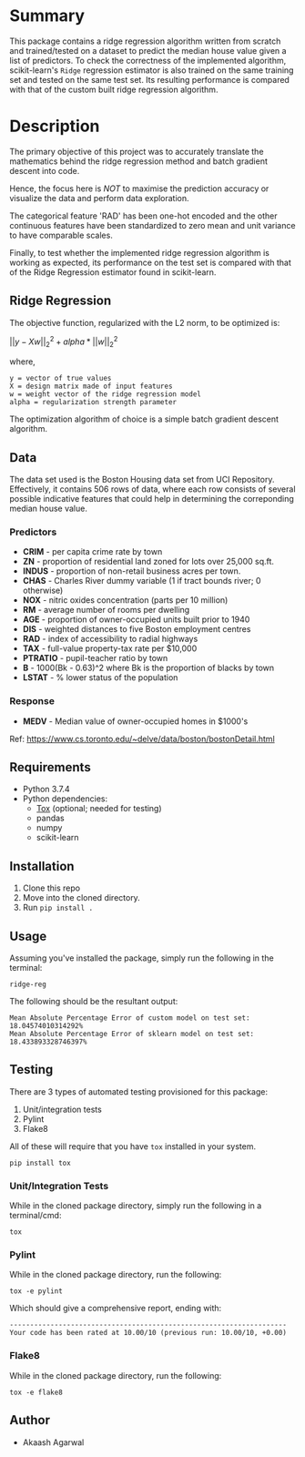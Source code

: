 # Summary

This package contains a ridge regression algorithm written from scratch and trained/tested on a dataset to predict the median house value given a list of predictors. To check the correctness of the implemented algorithm, scikit-learn's `Ridge` regression estimator is also trained on the same training set and tested on the same test set. Its resulting performance is compared with that of the custom built ridge regression algorithm.

# Description

The primary objective of this project was to accurately translate the mathematics behind the ridge regression method and batch gradient descent into code.

Hence, the focus here is *NOT* to maximise the prediction accuracy or visualize the data and perform data exploration.

The categorical feature 'RAD' has been one-hot encoded and the other continuous features have been standardized to zero mean and unit variance to have comparable scales.

Finally, to test whether the implemented ridge regression algorithm is working as expected, its performance on the test set is compared with that of the Ridge Regression estimator found in scikit-learn.

## Ridge Regression

The objective function, regularized with the L2 norm, to be optimized is:

$||y - Xw||^2_2 + alpha*||w||^2_2$

where,

    y = vector of true values
    X = design matrix made of input features
    w = weight vector of the ridge regression model
    alpha = regularization strength parameter

The optimization algorithm of choice is a simple batch gradient descent algorithm.

## Data

The data set used is the Boston Housing data set from UCI Repository. Effectively, it contains 506 rows of data, where each row consists of several possible indicative features that could help in determining the correponding median house value.

### Predictors

- **CRIM** - per capita crime rate by town
- **ZN** - proportion of residential land zoned for lots over 25,000 sq.ft.
- **INDUS** - proportion of non-retail business acres per town.
- **CHAS** - Charles River dummy variable (1 if tract bounds river; 0 otherwise)
- **NOX** - nitric oxides concentration (parts per 10 million)
- **RM** - average number of rooms per dwelling
- **AGE** - proportion of owner-occupied units built prior to 1940
- **DIS** - weighted distances to five Boston employment centres
- **RAD** - index of accessibility to radial highways
- **TAX** - full-value property-tax rate per $10,000
- **PTRATIO** - pupil-teacher ratio by town
- **B** - 1000(Bk - 0.63)^2 where Bk is the proportion of blacks by town
- **LSTAT** - % lower status of the population

### Response

- **MEDV** - Median value of owner-occupied homes in $1000's

Ref: <https://www.cs.toronto.edu/~delve/data/boston/bostonDetail.html>

## Requirements

- Python 3.7.4
- Python dependencies:
  - [Tox](https://tox.readthedocs.io/en/latest/) (optional; needed for testing)
  - pandas
  - numpy
  - scikit-learn

## Installation

1. Clone this repo
2. Move into the cloned directory.
3. Run `pip install .`

## Usage

Assuming you've installed the package, simply run the following in the terminal:

`ridge-reg`

The following should be the resultant output:

```
Mean Absolute Percentage Error of custom model on test set: 18.04574010314292%
Mean Absolute Percentage Error of sklearn model on test set: 18.433893328746397%
```

## Testing

There are 3 types of automated testing provisioned for this package:

1. Unit/integration tests
2. Pylint
3. Flake8

All of these will require that you have `tox` installed in your system.

`pip install tox`

### Unit/Integration Tests

While in the cloned package directory, simply run the following in a terminal/cmd:

`tox`

### Pylint

While in the cloned package directory, run the following:

`tox -e pylint`

Which should give a comprehensive report, ending with:

```
--------------------------------------------------------------------
Your code has been rated at 10.00/10 (previous run: 10.00/10, +0.00)
```

### Flake8

While in the cloned package directory, run the following:

`tox -e flake8`

## Author

- Akaash Agarwal
